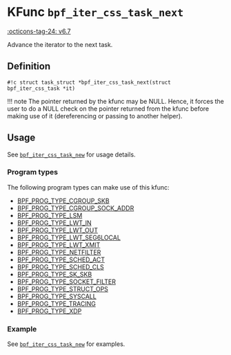 # KFunc `bpf_iter_css_task_next`

<!-- [FEATURE_TAG](bpf_iter_css_task_next) -->
[:octicons-tag-24: v6.7](https://github.com/torvalds/linux/commit/9c66dc94b62aef23300f05f63404afb8990920b4)
<!-- [/FEATURE_TAG] -->

Advance the iterator to the next task.

## Definition

<!-- [KFUNC_DEF] -->
`#!c struct task_struct *bpf_iter_css_task_next(struct bpf_iter_css_task *it)`

!!! note
	The pointer returned by the kfunc may be NULL. Hence, it forces the user to do a NULL check on the pointer returned 
	from the kfunc before making use of it (dereferencing or passing to another helper).
<!-- [/KFUNC_DEF] -->

## Usage

See [`bpf_iter_css_task_new`](bpf_iter_css_task_new.md#usage) for usage details.

### Program types

The following program types can make use of this kfunc:

<!-- [KFUNC_PROG_REF] -->
- [BPF_PROG_TYPE_CGROUP_SKB](../../program-types/BPF_PROG_TYPE_CGROUP_SKB.md)
- [BPF_PROG_TYPE_CGROUP_SOCK_ADDR](../../program-types/BPF_PROG_TYPE_CGROUP_SOCK_ADDR.md)
- [BPF_PROG_TYPE_LSM](../../program-types/BPF_PROG_TYPE_LSM.md)
- [BPF_PROG_TYPE_LWT_IN](../../program-types/BPF_PROG_TYPE_LWT_IN.md)
- [BPF_PROG_TYPE_LWT_OUT](../../program-types/BPF_PROG_TYPE_LWT_OUT.md)
- [BPF_PROG_TYPE_LWT_SEG6LOCAL](../../program-types/BPF_PROG_TYPE_LWT_SEG6LOCAL.md)
- [BPF_PROG_TYPE_LWT_XMIT](../../program-types/BPF_PROG_TYPE_LWT_XMIT.md)
- [BPF_PROG_TYPE_NETFILTER](../../program-types/BPF_PROG_TYPE_NETFILTER.md)
- [BPF_PROG_TYPE_SCHED_ACT](../../program-types/BPF_PROG_TYPE_SCHED_ACT.md)
- [BPF_PROG_TYPE_SCHED_CLS](../../program-types/BPF_PROG_TYPE_SCHED_CLS.md)
- [BPF_PROG_TYPE_SK_SKB](../../program-types/BPF_PROG_TYPE_SK_SKB.md)
- [BPF_PROG_TYPE_SOCKET_FILTER](../../program-types/BPF_PROG_TYPE_SOCKET_FILTER.md)
- [BPF_PROG_TYPE_STRUCT_OPS](../../program-types/BPF_PROG_TYPE_STRUCT_OPS.md)
- [BPF_PROG_TYPE_SYSCALL](../../program-types/BPF_PROG_TYPE_SYSCALL.md)
- [BPF_PROG_TYPE_TRACING](../../program-types/BPF_PROG_TYPE_TRACING.md)
- [BPF_PROG_TYPE_XDP](../../program-types/BPF_PROG_TYPE_XDP.md)
<!-- [/KFUNC_PROG_REF] -->

### Example

See [`bpf_iter_css_task_new`](bpf_iter_css_task_new.md#example) for examples.


